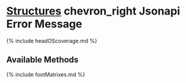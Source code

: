 # [Structures](https://reglue4go.github.io/structures/ 'Structures') <span class="material-symbols-outlined"> chevron_right </span> Jsonapi Error Message

{% include headOScoverage.md %}

## Available Methods

{% include footMatrixes.md %}

